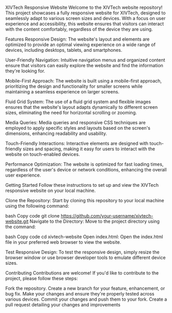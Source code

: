XIVTech Responsive Website
Welcome to the XIVTech website repository! This project showcases a fully responsive website for XIVTech, designed to seamlessly adapt to various screen sizes and devices. With a focus on user experience and accessibility, this website ensures that visitors can interact with the content comfortably, regardless of the device they are using.

Features
Responsive Design: The website's layout and elements are optimized to provide an optimal viewing experience on a wide range of devices, including desktops, tablets, and smartphones.

User-Friendly Navigation: Intuitive navigation menus and organized content ensure that visitors can easily explore the website and find the information they're looking for.

Mobile-First Approach: The website is built using a mobile-first approach, prioritizing the design and functionality for smaller screens while maintaining a seamless experience on larger screens.

Fluid Grid System: The use of a fluid grid system and flexible images ensures that the website's layout adapts dynamically to different screen sizes, eliminating the need for horizontal scrolling or zooming.

Media Queries: Media queries and responsive CSS techniques are employed to apply specific styles and layouts based on the screen's dimensions, enhancing readability and usability.

Touch-Friendly Interactions: Interactive elements are designed with touch-friendly sizes and spacing, making it easy for users to interact with the website on touch-enabled devices.

Performance Optimization: The website is optimized for fast loading times, regardless of the user's device or network conditions, enhancing the overall user experience.








Getting Started
Follow these instructions to set up and view the XIVTech responsive website on your local machine.

Clone the Repository: Start by cloning this repository to your local machine using the following command:

bash
Copy code
git clone https://github.com/your-username/xivtech-website.git
Navigate to the Directory: Move to the project directory using the command:

bash
Copy code
cd xivtech-website
Open index.html: Open the index.html file in your preferred web browser to view the website.

Test Responsive Design: To test the responsive design, simply resize the browser window or use browser developer tools to emulate different device sizes.








Contributing
Contributions are welcome! If you'd like to contribute to the project, please follow these steps:

Fork the repository.
Create a new branch for your feature, enhancement, or bug fix.
Make your changes and ensure they're properly tested across various devices.
Commit your changes and push them to your fork.
Create a pull request detailing your changes and improvements










